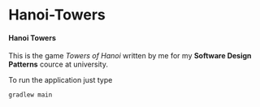 Hanoi-Towers
============

#### Hanoi Towers ####

This is the game *Towers of Hanoi* written by me for my **Software Design Patterns** cource at university.


To run the application just type

	gradlew main

